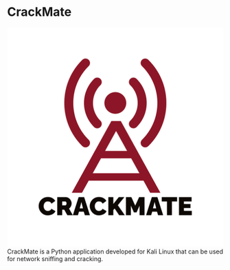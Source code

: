 # CrackMate
![Logo del progetto](logo-png.png)
CrackMate is a Python application developed for Kali Linux that can be used for network sniffing and cracking.
